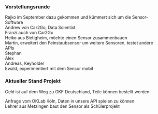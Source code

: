 ### Vorstellungsrunde
  
Rajko im September dazu gekommen und kümmert sich um die Sensor-Software  
Andrew von Car2Go, Data Scientist  
Franzi auch von Car2Go  
Heiko aus Bietigheim, möchte einen Sensor zusammenbauen  
Martin, erweitert den Feinstaubsensor um weitere Sensoren, testet andere APIs  
Stephan  
Alex  
Andreas, Keyholder  
Ewald, experimentiert mit dem Sensor mobil  
  
### Aktueller Stand Projekt
  
Geld ist auf dem Weg zu OKF Deutschland, Teile können bestellt werden  
  
Anfrage vom OKLab Köln, Daten in unsere API spielen zu können  
Lehrer aus Metzingen baut den Sensor als Schülerprojekt  

